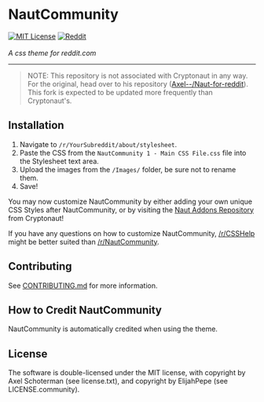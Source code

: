 # NautCommunity

<a href="http://choosealicense.com/licenses/mit/"><img src="https://img.shields.io/badge/license-MIT-red.svg?style=flat" alt="MIT License"></a>
<a href="https://www.reddit.com/r/NautCommunity/"><img src="https://img.shields.io/reddit/subreddit-subscribers/NautCommunity.svg?color=orange&label=reddit&logo=reddit" alt="Reddit"></a>
<br />
<br />
<i>A css theme for reddit.com</i>
<hr />

> NOTE: This repository is not associated with Cryptonaut in any way. For the original, head over to his repository ([Axel--/Naut-for-reddit](https://github.com/Axel--/Naut-for-reddit)). This fork is expected to be updated more frequently than Cryptonaut's.

## Installation

1. Navigate to `/r/YourSubreddit/about/stylesheet`.
2. Paste the CSS from the `NautCommunity 1 - Main CSS File.css` file into the Stylesheet text area.
3. Upload the images from the `/Images/` folder, be sure not to rename them.
4. Save!

You may now customize NautCommunity by either adding your own unique CSS Styles after NautCommunity, or by visiting the [Naut Addons Repository](https://github.com/Axel--/Naut-for-reddit/tree/master/Addons) from Cryptonaut!

If you have any questions on how to customize NautCommunity, [/r/CSSHelp](https://www.reddit.com/r/csshelp) might be better suited than [/r/NautCommunity](https://www.reddit.com/r/NautCommunity).

## Contributing

See [CONTRIBUTING.md](https://github.com/ElijahPepe/NautCommunity/blob/master/CONTRIBUTING.md) for more information.

## How to Credit NautCommunity

NautCommunity is automatically credited when using the theme.

## License

The software is double-licensed under the MIT license, with copyright by Axel Schoterman (see license.txt), and copyright by ElijahPepe (see LICENSE.community).